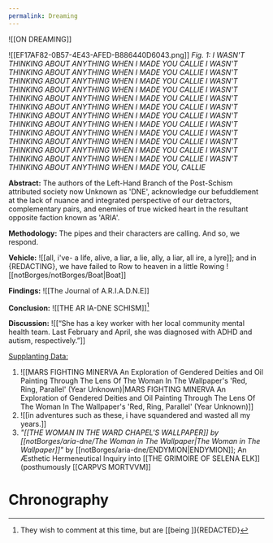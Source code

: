 ```yaml
---
permalink: Dreaming
---
```

![[ON DREAMING]]

![[EF17AF82-0B57-4E43-AFED-B886440D6043.png]]
*Fig. 1: I WASN'T THINKING ABOUT ANYTHING WHEN I MADE YOU CALLIE  I WASN'T THINKING ABOUT ANYTHING WHEN I MADE YOU CALLIE  I WASN'T THINKING ABOUT ANYTHING WHEN I MADE YOU CALLIE  I WASN'T THINKING ABOUT ANYTHING WHEN I MADE YOU CALLIE  I WASN'T THINKING ABOUT ANYTHING WHEN I MADE YOU CALLIE  I WASN'T THINKING ABOUT ANYTHING WHEN I MADE YOU CALLIE  I WASN'T THINKING ABOUT ANYTHING WHEN I MADE YOU CALLIE  I WASN'T THINKING ABOUT ANYTHING WHEN I MADE YOU CALLIE  I WASN'T THINKING ABOUT ANYTHING WHEN I MADE YOU CALLIE  I WASN'T THINKING ABOUT ANYTHING WHEN I MADE YOU CALLIE  I WASN'T THINKING ABOUT ANYTHING WHEN I MADE YOU CALLIE  I WASN'T THINKING ABOUT ANYTHING WHEN I MADE YOU CALLIE  I WASN'T THINKING ABOUT ANYTHING WHEN I MADE YOU, CALLIE* 



**Abstract:**
The authors of the Left-Hand Branch of the Post-Schism attributed society now Unknown as 'DNE', acknowledge our befuddlement at the lack of nuance and integrated  perspective of our detractors, complementary pairs, and enemies of true wicked heart in the resultant opposite faction known as 'ARIA'. 

**Methodology:**
The pipes and their characters are calling. And so, we respond.

**Vehicle:**
![[all, i've- a life, alive, a liar, a lie, ally, a liar, all ire, a lyre]]; and in {REDACTING}, we have failed to Row to heaven in a little Rowing ![[notBorges/notBorges/Boat|Boat]]


**Findings:**
![[The Journal of A.R.I.A.D.N.E]]

**Conclusion:**
![[THE AR IA-DNE SCHISM]][^A]

**Discussion:**
![[“She has a key worker with her local community mental health team. Last February and April, she was diagnosed with ADHD and autism, respectively.”]]



<u>Supplanting Data:</u>

1. ![[MARS FIGHTING MINERVA An Exploration of Gendered Deities and Oil Painting Through The Lens Of The Woman In The Wallpaper's 'Red, Ring, Parallel' (Year Unknown)|MARS FIGHTING MINERVA An Exploration of Gendered Deities and Oil Painting Through The Lens Of The Woman In The Wallpaper's 'Red, Ring, Parallel' (Year Unknown)]] 
2. ![[in adventures such as these, i have squandered and wasted all my years.]]
3. *"[[THE WOMAN IN THE WARD CHAPEL'S WALLPAPER]] by [[notBorges/aria-dne/The Woman in The Wallpaper|The Woman in The Wallpaper]]"* by [[notBorges/aria-dne/ENDYMION|ENDYMION]]; An Æsthetic Hermeneutical Inquiry into  [[THE GRIMOIRE OF SELENA ELK]] (posthumously [[CARPVS MORTVVM]]
# Chronography

[^A]: They wish to comment at this time, but are [[being ]]{REDACTED}